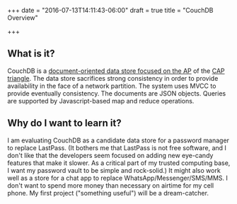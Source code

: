 +++
date = "2016-07-13T14:11:43-06:00"
draft = true
title = "CouchDB Overview"

+++

## What is it?

CouchDB is a [document-oriented data store focused on the AP](http://blog.nahurst.com/visual-guide-to-nosql-systems) of the [CAP triangle](https://en.wikipedia.org/wiki/CAP_theorem). The data store sacrifices strong consistency in order to provide availability in the face of a network partition. The system uses MVCC to provide eventually consistency. The documents are JSON objects. Queries are supported by Javascript-based map and reduce operations.

## Why do I want to learn it?

I am evaluating CouchDB as a candidate data store for a password manager to replace LastPass. (It bothers me that LastPass is not free software, and I don't like that the developers seem focused on adding new eye-candy features that make it slower. As a critical part of my trusted computing base, I want my password vault to be simple and rock-solid.)
It might also work well as a store for a chat app to replace WhatsApp/Messenger/SMS/MMS. I don't want to spend more money than necessary on airtime for my cell phone.
My first project ("something useful") will be a dream-catcher.
